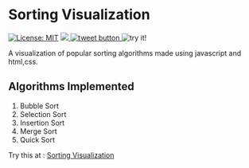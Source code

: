 # Sorting Visualization
[![License: MIT](https://img.shields.io/badge/License-MIT-yellow.svg)](https://opensource.org/licenses/MIT)
<a href='https://github.com/gdsoumya' target='_blank'><img src='https://img.shields.io/github/followers/gdsoumya.svg?label=Folow&style=social'></a><a href="https://twitter.com/intent/tweet?text=Check+out+this+awesome+Github+Repo+for+a+Twitter+Bot%2C+it+can+auto+tweet+posts+using+RSS+Feed+links.&url=https%3A%2F%2Fgithub.com%2Fgdsoumya%2Frss_feed_tweet_bot&hashtags=twitter%2Ctwitter_bot%2Cgithub&original_referer=http%3A%2F%2Fgithub.com%2F&tw_p=tweetbutton" target="_blank">
  <img src="http://jpillora.com/github-twitter-button/img/tweet.png"
       alt="tweet button" title="Check out this awesome project for visualizing different sorting algorithms."></img>
</a>
<img src="https://img.shields.io/badge/visit-try%20it!-brightgreen" alt="try it!">
<br>

A visualization of popular sorting algorithms made using javascript and html,css.<br>

## Algorithms Implemented
1. Bubble Sort
2. Selection Sort
3. Insertion Sort
4. Merge Sort
5. Quick Sort

Try this at : [Sorting Visualization](https://gdsoumya.github.io/sorting_visualization)
